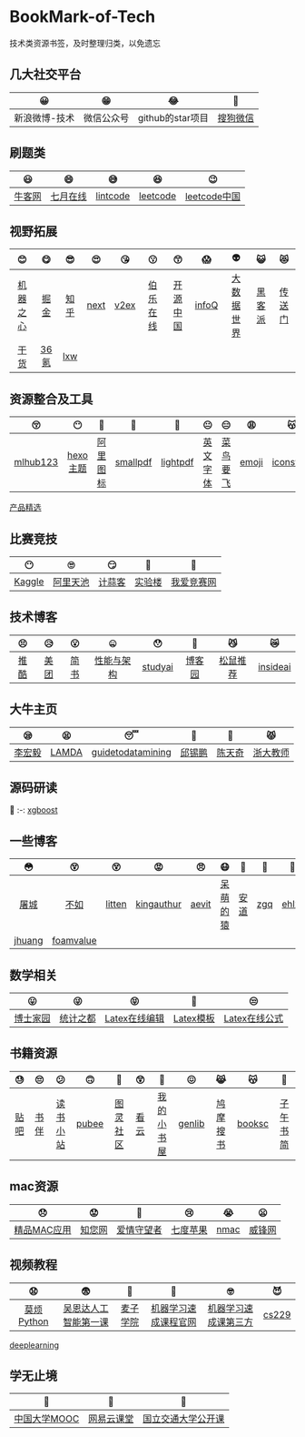 # BookMark-of-Tech
技术类资源书签，及时整理归类，以免遗忘

## 几大社交平台
😀 | 😁 | 😂 | 🤣
:-: | :-: | :-: | :-:
新浪微博-技术 | 微信公众号 | github的star项目 | [搜狗微信](https://weixin.sogou.com/) | 

## 刷题类
😃 | 😄 | 😅 | 😆 | 😉
:-: | :-: | :-: | :-: | :-:
[牛客网](https://www.nowcoder.com) | [七月在线](https://www.julyedu.com/question/index) | [lintcode](http://www.lintcode.com) | [leetcode](https://leetcode.com) | [leetcode中国](https://leetcode-cn.com)

## 视野拓展
😊 | 😋 | 😎 | 😍 | 😘 | 😗 | 😙 | 😱 | 👽| 😺 | 😻
:-: | :-: | :-: | :-: | :-: | :-: | :-: | :-: | :-: | :-: | :-:
[机器之心](https://www.jiqizhixin.com) | [掘金](https://juejin.im/timeline) | [知乎](https://www.zhihu.com) | [next](http://next.36kr.com/posts) | [v2ex](https://www.v2ex.com) | [伯乐在线](http://www.jobbole.com) | [开源中国](https://www.oschina.net) | [infoQ](https://www.infoq.cn) | [大数据世界](http://www.thebigdata.cn) | [黑客派](https://hacpai.com) | [传送门](https://chuansongme.com)
[干货](http://gank.io/xiandu) | [36氪](https://36kr.com) | [lxw](http://lxw1234.com)

## 资源整合及工具
😚 | 😶 | 🙂 | 🤗 | 🤔 | 😐 | 😑 | 😩 | 😽
:-: | :-: | :-: | :-: | :-: | :-: | :-: | :-: | :-:
[mlhub123](https://www.mlhub123.com) | [hexo主题](https://hexo.io/themes) | [阿里图标](https://www.iconfont.cn/) | [smallpdf](https://smallpdf.com/cn) | [lightpdf](https://lightpdf.com/zh) | [英文字体](https://www.fontsquirrel.com/fonts/list/hot) | [菜鸟要飞](http://www.newbiefly.com) | [emoji](http://emojihomepage.com) | [iconstore](https://iconstore.co)
[产品精选](https://zhaodao.ai/pick)

## 比赛竞技
😶 | 🙄 | 😏 | 👺| 🙈
:-: | :-: | :-: | :-: | :-: 
[Kaggle](https://www.kaggle.com) | [阿里天池](https://tianchi.aliyun.com/course/index) | [计蒜客](https://www.jisuanke.com) | [实验楼](https://www.shiyanlou.com) | [我爱竞赛网](http://www.52jingsai.com/bisai/keji/keji/index.php?)

## 技术博客
😣 | 😥 | 😮 | 🤐 | 😯 | 🤡 | 😼 | 😿
:-: | :-: | :-: | :-: | :-: | :-: | :-: | :-:
[推酷](https://www.tuicool.com/sites) | [美团](https://tech.meituan.com) | [简书](https://www.jianshu.com) | [性能与架构](http://yogoup.sinaapp.com) | [studyai](http://studyai.com) | [博客园](https://www.cnblogs.com) | [松鼠推荐](http://www.felixshare.cn) | [insideai](http://www.insideai.cn)

## 大牛主页
😪 | 😫 | 😴 | 🤧 | 🤖 | 😾
:-: | :-: | :-: | :-: | :-: | :-:
[李宏毅](http://speech.ee.ntu.edu.tw/~tlkagk/index.html) | [LAMDA](http://lamda.nju.edu.cn/CH.MainPage.ashx) | [guidetodatamining](http://www.guidetodatamining.com) | [邱锡鹏](https://xpqiu.github.io) | [陈天奇](https://homes.cs.washington.edu/~tqchen/) | [浙大教师](https://person.zju.edu.cn/index/search)

## 源码研读
💩 
:-: 
[xgboost](https://xgboost.ai) 

## 一些博客
😳 | 😵 | 😵 | 😡 | 😠 | 😷 | 🤒 | 🤕 | 🤢 | 😇 | 💀 | 👾
:-: | :-: | :-: | :-: | :-: | :-: | :-: | :-: | :-: | :-: | :-: | :-:
[屠城](https://www.haomwei.com) | [不如](http://ibruce.info) | [litten](http://litten.me) | [kingauthur](http://kingauthur.info) | [aevit](http://aevit.xyz) | [呆萌的猿](https://blog.yfd.im) | [安道](https://about.ac) | [zgq](https://blog.izgq.net) | [ehlxr](https://ehlxr.me) | [bertliu](https://bertliu.com) | [fuckai](http://fuckai.tw/#!index.md) | [vulgur](https://vulgur.github.io) 
[jhuang](https://jhuangpku.github.io/blog.html) | [foamvalue](https://www.foamvalue.com)

## 数学相关
😛 | 😜 | 😝 | 🤤 | 😒
:-: | :-: | :-: | :-: | :-:
[博士家园](http://www.math.org.cn) | [统计之都](https://cosx.org) | [Latex在线编辑](https://cn.overleaf.com/project) | [Latex模板](http://www.latextemplates.com/) | [Latex在线公式](http://latex.codecogs.com/eqneditor/editor.php) | [CNLatex在线公式](https://www.codecogs.com/latex/eqneditor.php)

## 书籍资源
😓 | 😔 | 😕 | 🙃 | 🤑 | 😲 | 🙁 | 😖 | 😹 | 😽 | 👳
:-: | :-: | :-: | :-: | :-: | :-: | :-: | :-: | :-: | :-: | :-:
[贴吧](https://tieba.baidu.com/f?kw=azw3) | [书伴](https://bookfere.com) | [读书小站](http://ibooks.org.cn) | [pubee](http://cn.epubee.com/books) | [图灵社区](http://www.ituring.com.cn) | [看云](https://www.kancloud.cn/explore) | [我的小书屋](http://mebook.cc/) | [genlib](http://gen.lib.rus.ec) | [鸠摩搜书](https://www.jiumodiary.com) | [booksc](https://booksc.org) | [子午书简](https://5kindle.com)

## mac资源
😞 | 😟 | 😤 | 😢 | 😭 | 😦
:-: | :-: | :-: | :-: | :-: | :-:
[精品MAC应用](https://xclient.info) | [知您网](https://www.zhinin.com/class/apple/mac-game) | [爱情守望者](https://www.waitsun.com/) | [七度苹果](http://game.7do.net/) | [nmac](https://nmac.to/candleman/) | [威锋网](https://bbs.feng.com/thread-htm-fid-19.html)

## 视频教程
😧 | 😨 | 🤠 | 🤥 | 🤓 | 😈 
:-: | :-: | :-: | :-: | :-: | :-:
[莫烦Python](https://morvanzhou.github.io) | [吴恩达人工智能第一课](https://mooc.study.163.com/smartSpec/detail/1001319001.htm) | [麦子学院](http://www.maiziedu.com/course/1009) | [机器学习速成课程官网](https://developers.google.cn/machine-learning/crash-course) | [机器学习速成课第三方](https://zhuanlan.zhihu.com/p/34213947) | [cs229](http://cs229.stanford.edu/) 
[deeplearning](https://www.deeplearning.ai)

## 学无止境
👿 | 👹 | 👻 
:-: | :-: | :-: 
[中国大学MOOC](https://www.icourse163.org) | [网易云课堂](https://study.163.com) | [国立交通大学公开课](http://ocw.nctu.edu.tw/course_list.php?bgid=1&gid=1)
